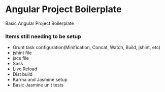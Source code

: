 # Angular Project Boilerplate
Basic Angular Project Boilerplate

### Items still needing to be setup
* Grunt task configuration(Minification, Concat, Watch, Build, jshint, etc)
* jshint file
* jscs file
* Sass
* Live Reload
* Dist build
* Karma and Jasmine setup
* Basic Jasmine unit tests
